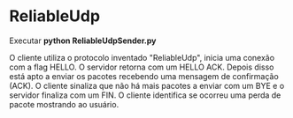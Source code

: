 # ReliableUdp


Executar **python ReliableUdpSender.py**

O cliente utiliza o protocolo inventado "ReliableUdp", inicia uma conexão com a flag HELLO.
O servidor retorna com um HELLO ACK. Depois disso está apto a enviar os pacotes recebendo
uma mensagem de confirmação (ACK). O cliente sinaliza que não há mais pacotes a enviar com um BYE
e o servidor finaliza com um FIN. O cliente identifica se ocorreu uma perda de pacote mostrando ao usuário.
